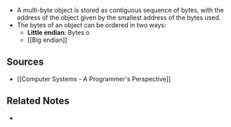 - A multi-byte object is stored as contiguous sequence of bytes, with the address of the object given by the smallest address of the bytes used.
- The bytes of an object can be ordered in two ways:
	- **Little endian**: Bytes o
	- [[Big endian]]

## Sources
- [[Computer Systems - A Programmer's Perspective]]

## Related Notes
- 
